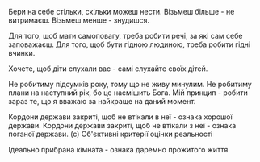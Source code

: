 Бери на себе стільки, скільки можеш нести.
Візьмеш більше - не витримаєш.
Візьмеш менше - знудишся.

Для того, щоб мати самоповагу, треба робити речі, за які сам себе заповажаєш.
Для того, щоб бути гідною людиною, треба робити гідні вчинки.

Хочете, щоб діти слухали вас - самі слухайте своїх дітей.

Не робитиму підсумків року, тому що не живу минулим.
Не робитиму плани на наступний рік, бо це насмішить Бога.
Мій принцип - робити зараз те, що я вважаю за найкраще на даний момент. 

Кордони держави закриті, щоб не втікали в неї - ознака хорошої держави.
Кордони держави закриті, щоб не втікали з неї - ознака поганої держави.
(с) Об'єктивні критерії оцінки реальності

Ідеально прибрана кімната - ознака даремно прожитого життя
